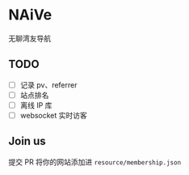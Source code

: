 # NAiVe

无聊湾友导航

## TODO

- [ ] 记录 pv、referrer
- [ ] 站点排名
- [ ] 离线 IP 库
- [ ] websocket 实时访客

## Join us

提交 PR 将你的网站添加进 `resource/membership.json`
